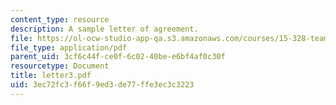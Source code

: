 ```yaml
---
content_type: resource
description: A sample letter of agreement.
file: https://ol-ocw-studio-app-qa.s3.amazonaws.com/courses/15-328-team-project-fall-2003/3ec72fc3f66f9ed3de77ffe3ec3c3223_letter3.pdf
file_type: application/pdf
parent_uid: 3cf6c44f-ce0f-6c02-40be-e6bf4af0c30f
resourcetype: Document
title: letter3.pdf
uid: 3ec72fc3-f66f-9ed3-de77-ffe3ec3c3223
---
```

